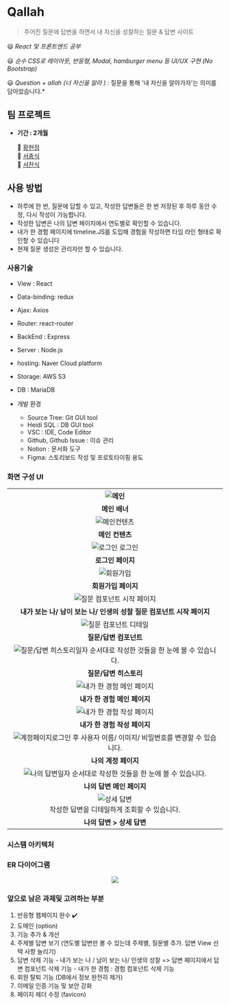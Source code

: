 


# Qallah

> 주어진 질문에 답변을 하면서 내 자신을 성찰하는 질문 & 답변 사이트

😃 *React 및 프론트엔드 공부* 

😃 *순수 CSS로 레이아웃, 반응형, Modal, hamburger menu 등 UI/UX 구현 (No Bootstrap)* 

😃 *Question + allah (너 자신을 알라 ) :* 질문을 통해 '내 자신을 알아가자'는 의미를 담아았습니다.*


## 팀 프로젝트

- **기간 : 2개월** 

  👩 [황현정](https://github.com/giraff) <br />
  👦 [서충식](https://github.com/seo-rio) <br />
  👦 [서찬식](https://github.com/coldexpression) <br />

## 사용 방법

- 하루에 한 번, 질문에 답할 수 있고, 작성한 답변들은 한 번 저장된 후 하루 동안 수정, 다시 작성이 가능합니다.
- 작성한 답변은 나의 답변 페이지에서 연도별로 확인할 수 있습니다.
- 내가 한 경험 페이지에 timeline.JS를 도입해 경험을 작성하면 타임 라인 형태로 확인할 수 있습니다
- 현재 질문 생성은 관리자만 할 수 있습니다.

### 사용기술

- View : React
- Data-binding: redux
- Ajax: Axios
- Router: react-router
- BackEnd : Express
- Server : Node.js
- hosting: Naver Cloud platform
- Storage: AWS S3
- DB : MariaDB

- 개발 환경
  - Source Tree: Git GUI tool
  - Heidi SQL : DB GUI tool
  - VSC : IDE, Code Editor
  - Github, Github Issue : 이슈 관리
  - Notion : 문서화 도구
  - Figma: 스토리보드 작성 및 프로토타이핑 용도

### 화면 구성 UI

<table>
  <tr>
    <th align='middle'><img alt="메인" src="./documentation/main-banner.png"></th>
  </tr>
  <tr>
    <td align='middle'><strong>메인 배너</strong></td>
  </tr>
  <tr>
    <td align='middle'><img alt="메인컨텐츠" src="./documentation/main-content.png"></th>
  </tr>
  <tr>
    <td align='middle'><strong>메인 컨텐츠</strong> </td>
  </tr>
  <tr>
    <td align='middle'><img alt="로그인" src="./documentation/login.png">
  로그인</td>
    
  </tr>
  <tr>
    <td align='middle'><strong>로그인 페이지</strong></td>
  </tr>
  <tr>
    <td align='middle'><img alt="회원가입" src="./documentation/signup.png"></td>
  </tr>
  <tr>
    <td align='middle'><strong>회원가입 페이지</strong></td>
  </tr>
  <tr>
    <td align='middle'><img alt="질문 컴포넌트 시작 페이지" src="./documentation/question-main.png"></td>
  </tr>
  <tr>
    <td align='middle'><strong>내가 보는 나/ 남이 보는 나/ 인생의 성찰 질문 컴포넌트 시작 페이지</strong></td>
  </tr>
  <tr>
    <td align='middle'><img alt="질문 컴포넌트 디테일" src="./documentation/answer-main.png"></td>
  </tr>
  <tr>
    <td align='middle'><strong>질문/답변 컴포넌트</strong></td>
  </tr>
  <tr>
    <td align='middle'><img alt="질문/답변 히스토리" src="./documentation/history.png">일자 순서대로 작성한 것들을 한 눈에 볼 수 있습니다.</td>
  </tr>
  <tr>
    <td align='middle'><strong>질문/답변 히스토리</strong></td>
  </tr>
  <tr>
    <td align='middle'><img alt="내가 한 경험 메인 페이지" src="./documentation/experience-main.png"></td>
  </tr>
  <tr>
    <td align='middle'><strong>내가 한 경험 메인 페이지</strong></td>
  </tr>
  <tr>    
    <td align='middle'><img alt="내가 한 경험 작성 페이지" src="./documentation/experience-form.png"></td>
  </tr>
  <tr>
    <td align='middle'><strong>내가 한 경험 작성 페이지</strong></td>
  </tr>
  <tr>
    <td align='middle'><img alt="계정페이지" src="./documentation/account.png">로그인 후 사용자 이름/ 이미지/ 비밀번호를 변경할 수 있습니다.</td>
  </tr>
  <tr>
    <td align='middle'><strong>나의 계정 페이지</strong></td>
  </tr>
  <tr>
    <td align='middle'><img alt="나의 답변" src="./documentation/answers.png">일자 순서대로 작성한 것들을 한 눈에 볼 수 있습니다.</td>
  </tr>
  <tr>
    <td align='middle'><strong>나의 답변 메인 페이지</strong></td>
  </tr>
  <tr>
    <td align='middle'><center><img alt="상세 답변" src="./documentation/answer-detail.png"></center>작성한 답변을 디테일하게 조회할 수 있습니다.</td>
  </tr>
  <tr>
    <td align='middle'><strong>나의 답변 > 상세 답변 </strong></td>
  </tr>
</table>

### 시스템 아키텍처

### ER 다이어그램
<p align='middle'><a href='https://github.com/giraff/qallah-mini/blob/main/documentation/ERDiagram.png'><img src='./documentation/ERDiagram.png' /></a></p>

### 앞으로 남은 과제및 고려하는 부분
1. 반응형 웹페이지 완수 ✔️
2. 도메인 (option)
3. 기능 추가 & 개선
  1. 주제별 답변 보기 (연도별 답변만 볼 수 있는데 주제별, 질문별 추가. 답변 View 선택 사항 늘리기)
  2. 답변 삭제 기능 
    - 내가 보는 나 / 남이 보는 나/ 인생의 성찰 => 답변 페이지에서 답변 컴포넌트 삭제 기능
    - 내가 한 경험 : 경험 컴포넌트 삭제 기능
  4. 회원 탈퇴 기능 (DB에서 정보 완전히 제거)
  5. 이메일 인증 기능 및 보안 강화
4. 페이지 헤더 수정 (favicon)
